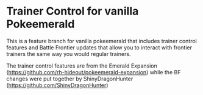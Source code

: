 # Trainer Control for vanilla Pokeemerald

This is a feature branch for vanilla pokeemerald that includes trainer control features and Battle Frontier updates
that allow you to interact with frontier trainers the same way you would regular trainers.

The trainer control features are from the Emerald Expansion (https://github.com/rh-hideout/pokeemerald-expansion)
while the BF changes were put together by ShinyDragonHunter (https://github.com/ShinyDragonHunter)


